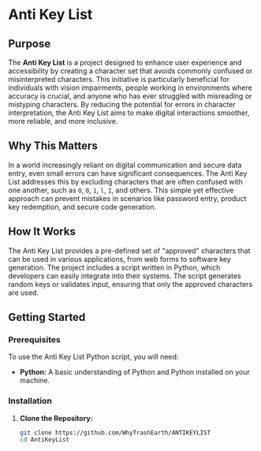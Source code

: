 # Anti Key List

## Purpose

The **Anti Key List** is a project designed to enhance user experience and accessibility by creating a character set that avoids commonly confused or misinterpreted characters. This initiative is particularly beneficial for individuals with vision impairments, people working in environments where accuracy is crucial, and anyone who has ever struggled with misreading or mistyping characters. By reducing the potential for errors in character interpretation, the Anti Key List aims to make digital interactions smoother, more reliable, and more inclusive.

## Why This Matters

In a world increasingly reliant on digital communication and secure data entry, even small errors can have significant consequences. The Anti Key List addresses this by excluding characters that are often confused with one another, such as `O`, `0`, `1`, `l`, `I`, and others. This simple yet effective approach can prevent mistakes in scenarios like password entry, product key redemption, and secure code generation.

## How It Works

The Anti Key List provides a pre-defined set of "approved" characters that can be used in various applications, from web forms to software key generation. The project includes a script written in Python, which developers can easily integrate into their systems. The script generates random keys or validates input, ensuring that only the approved characters are used.

## Getting Started

### Prerequisites

To use the Anti Key List Python script, you will need:

- **Python:** A basic understanding of Python and Python installed on your machine.

### Installation

1. **Clone the Repository:**
   ```bash
   git clone https://github.com/WhyTrashEarth/ANTIKEYLIST
   cd AntiKeyList
